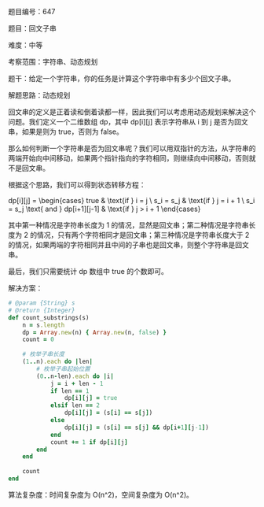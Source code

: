 题目编号：647

题目：回文子串

难度：中等

考察范围：字符串、动态规划

题干：给定一个字符串，你的任务是计算这个字符串中有多少个回文子串。

解题思路：动态规划

回文串的定义是正着读和倒着读都一样，因此我们可以考虑用动态规划来解决这个问题。我们定义一个二维数组 dp，其中 dp[i][j] 表示字符串从 i 到 j 是否为回文串，如果是则为 true，否则为 false。

那么如何判断一个字符串是否为回文串呢？我们可以用双指针的方法，从字符串的两端开始向中间移动，如果两个指针指向的字符相同，则继续向中间移动，否则就不是回文串。

根据这个思路，我们可以得到状态转移方程：


dp[i][j] = \begin{cases}
true & \text{if } i = j \\
s_i = s_j & \text{if } j = i + 1 \\
s_i = s_j \text{ and } dp[i+1][j-1] & \text{if } j > i + 1
\end{cases}


其中第一种情况是字符串长度为 1 的情况，显然是回文串；第二种情况是字符串长度为 2 的情况，只有两个字符相同才是回文串；第三种情况是字符串长度大于 2 的情况，如果两端的字符相同并且中间的子串也是回文串，则整个字符串是回文串。

最后，我们只需要统计 dp 数组中 true 的个数即可。

解决方案：

```ruby
# @param {String} s
# @return {Integer}
def count_substrings(s)
    n = s.length
    dp = Array.new(n) { Array.new(n, false) }
    count = 0
    
    # 枚举子串长度
    (1..n).each do |len|
        # 枚举子串起始位置
        (0..n-len).each do |i|
            j = i + len - 1
            if len == 1
                dp[i][j] = true
            elsif len == 2
                dp[i][j] = (s[i] == s[j])
            else
                dp[i][j] = (s[i] == s[j] && dp[i+1][j-1])
            end
            count += 1 if dp[i][j]
        end
    end
    
    count
end
```

算法复杂度：时间复杂度为 O(n^2)，空间复杂度为 O(n^2)。